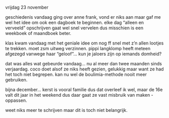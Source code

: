 vrijdag 23 november

 

geschiedenis vandaag ging over anne frank, vond er niks aan maar gaf me wel het idee om ook een dagboek te beginnen. elke dag “alleen en verveeld” opschrijven gaat wel snel vervelen dus misschien is een weekboek of maandboek beter.

 

klas kwam vandaag met het geniale idee om nog ff snel met z’n allen lootjes te trekken. moet zsm uitweg verzinnen. pippi langklomp heeft meteen afgezegd vanwege haar “geloof”… kun je jaloers zijn op iemands domheid?

 

dat was alles wat gebeurde vandaag… nu al meer dan twee maanden sinds verjaardag. coco doet alsof ze niks heeft gezien, gelukkig maar want ze had het toch niet begrepen. kan nu wel de boulimia-methode nooit meer gebruiken.

 

bijna december... kerst is vooral familie dus dat overleef ik wel, maar de 16e valt dit jaar in het weekend dus daar gaat ze vast misbruik van maken - oppassen.


 

weet niks meer te schrijven maar dit is toch niet belangrijk.

